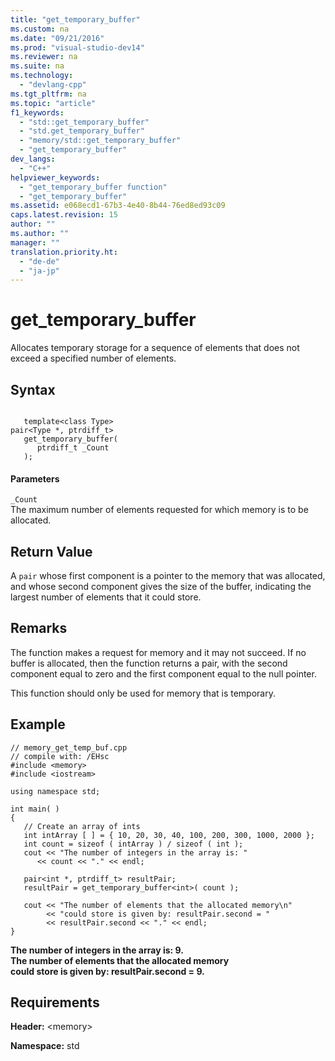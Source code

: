 ```yaml
---
title: "get_temporary_buffer"
ms.custom: na
ms.date: "09/21/2016"
ms.prod: "visual-studio-dev14"
ms.reviewer: na
ms.suite: na
ms.technology: 
  - "devlang-cpp"
ms.tgt_pltfrm: na
ms.topic: "article"
f1_keywords: 
  - "std::get_temporary_buffer"
  - "std.get_temporary_buffer"
  - "memory/std::get_temporary_buffer"
  - "get_temporary_buffer"
dev_langs: 
  - "C++"
helpviewer_keywords: 
  - "get_temporary_buffer function"
  - "get_temporary_buffer"
ms.assetid: e068ecd1-67b3-4e40-8b44-76ed8ed93c09
caps.latest.revision: 15
author: ""
ms.author: ""
manager: ""
translation.priority.ht: 
  - "de-de"
  - "ja-jp"
---
```

# get_temporary_buffer
Allocates temporary storage for a sequence of elements that does not exceed a specified number of elements.  
  
## Syntax  
  
```  
  
   template<class Type>  
pair<Type *, ptrdiff_t>  
   get_temporary_buffer(  
      ptrdiff_t _Count  
   );  
```  
  
#### Parameters  
 `_Count`  
 The maximum number of elements requested for which memory is to be allocated.  
  
## Return Value  
 A `pair` whose first component is a pointer to the memory that was allocated, and whose second component gives the size of the buffer, indicating the largest number of elements that it could store.  
  
## Remarks  
 The function makes a request for memory and it may not succeed. If no buffer is allocated, then the function returns a pair, with the second component equal to zero and the first component equal to the null pointer.  
  
 This function should only be used for memory that is temporary.  
  
## Example  
  
```  
// memory_get_temp_buf.cpp  
// compile with: /EHsc  
#include <memory>  
#include <iostream>  
  
using namespace std;  
  
int main( )  
{  
   // Create an array of ints  
   int intArray [ ] = { 10, 20, 30, 40, 100, 200, 300, 1000, 2000 };  
   int count = sizeof ( intArray ) / sizeof ( int );  
   cout << "The number of integers in the array is: "   
      << count << "." << endl;  
  
   pair<int *, ptrdiff_t> resultPair;  
   resultPair = get_temporary_buffer<int>( count );  
  
   cout << "The number of elements that the allocated memory\n"  
        << "could store is given by: resultPair.second = "   
        << resultPair.second << "." << endl;  
}  
```  
  
 **The number of integers in the array is: 9.**  
**The number of elements that the allocated memory**  
**could store is given by: resultPair.second = 9.**   
## Requirements  
 **Header:** <memory\>  
  
 **Namespace:** std